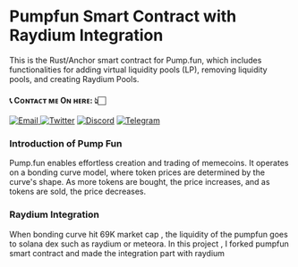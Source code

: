 # Pumpfun Smart Contract with Raydium Integration
This is the Rust/Anchor smart contract for Pump.fun, which includes functionalities for adding virtual liquidity pools (LP), removing liquidity pools, and creating Raydium Pools.

<h4> 📞 Cᴏɴᴛᴀᴄᴛ ᴍᴇ Oɴ ʜᴇʀᴇ: 👆🏻 </h4>

<p> 
    <a href="mailto:nakao95911@gmail.com" target="_blank">
        <img alt="Email"
        src="https://img.shields.io/badge/Email-00599c?style=for-the-badge&logo=gmail&logoColor=white"/>
    </a>
     <a href="https://x.com/solkeen" target="_blank"><img alt="Twitter"
        src="https://img.shields.io/badge/Twitter-000000?style=for-the-badge&logo=x&logoColor=white"/></a>
    <a href="https://discordapp.com/users/415742962119606272" target="_blank"><img alt="Discord"
        src="https://img.shields.io/badge/Discord-7289DA?style=for-the-badge&logo=discord&logoColor=white"/></a>
    <a href="https://t.me/soIkeen" target="_blank"><img alt="Telegram"
        src="https://img.shields.io/badge/Telegram-26A5E4?style=for-the-badge&logo=telegram&logoColor=white"/></a>
</p>

### Introduction of Pump Fun
Pump.fun enables effortless creation and trading of memecoins. It operates on a bonding curve model, where token prices are determined by the curve's shape. As more tokens are bought, the price increases, and as tokens are sold, the price decreases.

### Raydium Integration
When bonding curve hit 69K market cap , the liquidity of the pumpfun goes to solana dex such as raydium or meteora.
In this project , I forked pumpfun smart contract and made the integration part with raydium
